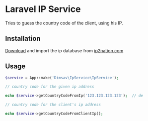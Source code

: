 Laravel IP Service
====================

Tries to guess the country code of the client, using his IP.

## Installation


[Download](http://ip2nation.com/ip2nation/Download) and import the ip database from [ip2nation.com](http://ip2nation.com/)

## Usage

```php
$service = App::make('Dimsav\IpService\IpService');

// country code for the given ip address

echo $service->getCountryCodeFromIp('123.123.123.123');  // de

// country code for the client's ip address

echo $service->getCountryCodeFromClientIp(); 
```
